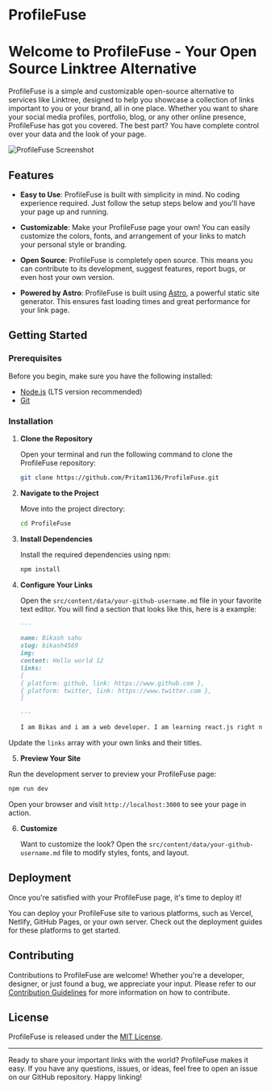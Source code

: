 # ProfileFuse

# Welcome to ProfileFuse - Your Open Source Linktree Alternative

ProfileFuse is a simple and customizable open-source alternative to services like Linktree, designed to help you showcase a collection of links important to you or your brand, all in one place. Whether you want to share your social media profiles, portfolio, blog, or any other online presence, ProfileFuse has got you covered. The best part? You have complete control over your data and the look of your page.

![ProfileFuse Screenshot](screenshot.png)

## Features

- **Easy to Use**: ProfileFuse is built with simplicity in mind. No coding experience required. Just follow the setup steps below and you'll have your page up and running.
- **Customizable**: Make your ProfileFuse page your own! You can easily customize the colors, fonts, and arrangement of your links to match your personal style or branding.

- **Open Source**: ProfileFuse is completely open source. This means you can contribute to its development, suggest features, report bugs, or even host your own version.

- **Powered by Astro**: ProfileFuse is built using [Astro](https://astro.build/), a powerful static site generator. This ensures fast loading times and great performance for your link page.

## Getting Started

### Prerequisites

Before you begin, make sure you have the following installed:

- [Node.js](https://nodejs.org/) (LTS version recommended)
- [Git](https://git-scm.com/)

### Installation

1. **Clone the Repository**

   Open your terminal and run the following command to clone the ProfileFuse repository:

   ```bash
   git clone https://github.com/Pritam1136/ProfileFuse.git
   ```

2. **Navigate to the Project**

   Move into the project directory:

   ```bash
   cd ProfileFuse
   ```

3. **Install Dependencies**

   Install the required dependencies using npm:

   ```bash
   npm install
   ```

4. **Configure Your Links**

   Open the `src/content/data/your-github-username.md` file in your favorite text editor. You will find a section that looks like this, here is a example:

   ```md
   ---
   
   name: Bikash sahu
   slug: bikash4569
   img:
   content: Hello world 12
   links:
   [
   { platform: github, link: https://www.github.com },
   { platform: twitter, link: https://www.twitter.com },
   ]
   
   ---

   I am Bikas and i am a web developer. I am learning react.js right now.
   ```

Update the `links` array with your own links and their titles.

5. **Preview Your Site**

Run the development server to preview your ProfileFuse page:

```bash
npm run dev
```

Open your browser and visit `http://localhost:3000` to see your page in action.

6. **Customize**

   Want to customize the look? Open the `src/content/data/your-github-username.md` file to modify styles, fonts, and layout.

## Deployment

Once you're satisfied with your ProfileFuse page, it's time to deploy it!

You can deploy your ProfileFuse site to various platforms, such as Vercel, Netlify, GitHub Pages, or your own server. Check out the deployment guides for these platforms to get started.

## Contributing

Contributions to ProfileFuse are welcome! Whether you're a developer, designer, or just found a bug, we appreciate your input. Please refer to our [Contribution Guidelines](CONTRIBUTING.md) for more information on how to contribute.

## License

ProfileFuse is released under the [MIT License](LICENSE).

---

Ready to share your important links with the world? ProfileFuse makes it easy. If you have any questions, issues, or ideas, feel free to open an issue on our GitHub repository. Happy linking!
